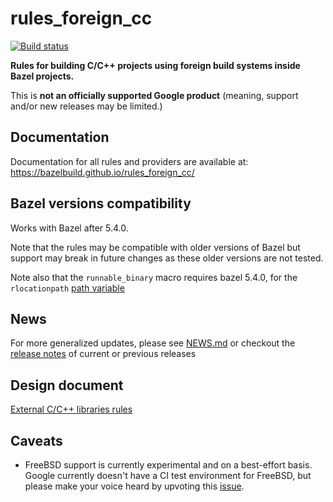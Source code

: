 # rules_foreign_cc

[![Build status](https://badge.buildkite.com/c28afbf846e2077715c753dda1f4b820cdcc46cc6cde16503c.svg?branch=main)](https://buildkite.com/bazel/rules-foreign-cc?branch=main)

**Rules for building C/C++ projects using foreign build systems inside Bazel projects.**

This is **not an officially supported Google product**
(meaning, support and/or new releases may be limited.)

## Documentation

Documentation for all rules and providers are available at: https://bazelbuild.github.io/rules_foreign_cc/

## Bazel versions compatibility

Works with Bazel after 5.4.0.

Note that the rules may be compatible with older versions of Bazel but support may break
in future changes as these older versions are not tested.

Note also that the `runnable_binary` macro requires bazel 5.4.0, for the `rlocationpath` [path
variable](https://bazel.build/reference/be/make-variables)

## News

For more generalized updates, please see [NEWS.md](./NEWS.md) or checkout the
[release notes](https://github.com/bazelbuild/rules_foreign_cc/releases) of current or previous releases

## Design document

[External C/C++ libraries rules](https://docs.google.com/document/d/1Gv452Vtki8edo_Dj9VTNJt5DA_lKTcSMwrwjJOkLaoU/edit?usp=sharing)

[ccb]: https://docs.bazel.build/versions/master/be/c-cpp.html#cc_binary
[ccl]: https://docs.bazel.build/versions/master/be/c-cpp.html#cc_library
[cct]: https://docs.bazel.build/versions/master/be/c-cpp.html#cc_toolchain

## Caveats

* FreeBSD support is currently experimental and on a best-effort basis.
  Google currently doesn't have a CI test environment for FreeBSD,
  but please make your voice heard by upvoting this
  [issue](https://github.com/bazelbuild/continuous-integration/issues/258).

